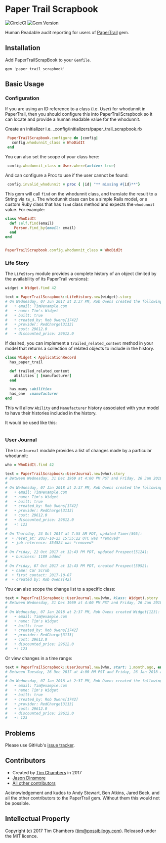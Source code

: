 # Paper Trail Scrapbook

[![CircleCI](https://circleci.com/gh/tjchambers/paper_trail_scrapbook/tree/master.svg?style=svg)](https://circleci.com/gh/tjchambers/paper_trail_scrapbook/tree/master)
[![Gem Version](https://badge.fury.io/rb/paper_trail_scrapbook.svg)](https://badge.fury.io/rb/paper_trail_scrapbook)

Human Readable audit reporting for users of [PaperTrail](https://github.com/airblade/paper_trail) gem.

## Installation

Add PaperTrailScrapBook to your `Gemfile`.

`gem 'paper_trail_scrapbook'`

## Basic Usage

### Configuration

If you are using an ID reference to a class (i.e. _User_) for whodunnit in
PaperTrail, then you should configure this into PaperTrailScrapbook so it can
locate and provide a human readable value for the whodunnit.

Create an initializer i.e. _config/initializers/paper_trail_scrapbook.rb
```ruby
 PaperTrailScrapbook.configure do |config|
   config.whodunnit_class = WhoDidIt
 end
```

You can also set the scope of your class here:
```ruby
 config.whodunnit_class = User.where(active: true)
```

And can configure a Proc to use if the user cannot be found:
```ruby
 config.invalid_whodunnit = proc { |id| "** missing #{id}**"}
```

This gem will call `find` on the whodunnit class, and translate the result to a
String via `to_s`. The whodunnit class can be a simple Rails model, or a custom
Ruby class that has `find` class method and expects the `whodunnit` value.
For example:
```ruby
class WhoDidIt
  def self.find(email)
    Person.find_by(email: email)
  end
end


PaperTrailScrapbook.config.whodunnit_class = WhoDidIt
```

### Life Story

The `LifeStory` module provides a complete history of an object (limited by the
availability of its PaperTrail versions):
```ruby
widget = Widget.find 42

text = PaperTrailScrapbook::LifeHistory.new(widget).story
# On Wednesday, 07 Jun 2017 at 2:37 PM, Rob Owens created the following Widget information:
#   • email: Tim@example.com
#   • name: Tim's Widget 
#   • built: true
#   • created_by: Rob Owens[1742]
#   • provider: RedCharge[3113]
#   • cost: 29612.0
#   • discounted_price: 29612.0 
```

If desired, you can implement a `trailed_related_content` method in your model
that returns a collection of related objects to include in the history.

```ruby
class Widget < ApplicationRecord
  has_paper_trail

  def trailed_related_content
    abilities | [manufacturer]
  end

  has_many :abilities
  has_one  :manufacturer
end
```

This will allow `Ability` and `Manufacturer` history associated with your model to have their histories included in the history.

It would be used like this:


```ruby


```

### User Journal

The `UserJournal` module provides a list of changes made by a particular
whodunnit:
```ruby
who = WhoDidIt.find 42

text = PaperTrailScrapbook::UserJournal.new(who).story
# Between Wednesday, 31 Dec 1969 at 4:00 PM PST and Friday, 26 Jan 2018 at 10:35 AM PST, Rob Owens made the following changes:
#
# On Wednesday, 07 Jan 2018 at 2:37 PM, Rob Owens created the following Widget information:
#   • email: Tim@example.com
#   • name: Tim's Widget
#   • built: true
#   • created_by: Rob Owens[1742]
#   • provider: RedCharge[3113]
#   • cost: 29612.0
#   • discounted_price: 29612.0
#   •: 123
#
# On Thursday, 23 Oct 2017 at 7:55 AM PDT, updated Timer[595]:
#  • reset_at: 2017-10-23 15:55:22 UTC was *removed*
#  • job reference: 354524 was *removed*
#
# On Friday, 22 Oct 2017 at 12:43 PM PDT, updated Prospect[5124]:
#  • business: 1189 added
#
# On Friday, 07 Oct 2017 at 12:43 PM PDT, created Prospect[5952]:
#  • name: Car Scrub
#  • first_contact: 2017-10-07
#  • created by: Rob Owens[42]
```

You can also scope the change list to a specific class:
```ruby
text = PaperTrailScrapbook::UserJournal.new(who, klass: Widget).story
# Between Wednesday, 31 Dec 1969 at 4:00 PM PST and Friday, 26 Jan 2018 at 10:35 AM PST, Rob Owens made the following Widget changes:
#
# On Wednesday, 07 Jan 2018 at 2:37 PM, Rob Owens created Widget[123]:
#   • email: Tim@example.com
#   • name: Tim's Widget
#   • built: true
#   • created_by: Rob Owens[1742]
#   • provider: RedCharge[3113]
#   • cost: 29612.0
#   • discounted_price: 29612.0
#   •: 123
```

Or view changes in a time range:
```ruby
text = PaperTrailScrapbook::UserJournal.new(who, start: 1.month.ago, end: Time.now).story
# Between Tuesday, 26 Dec 2017 at 4:00 PM PST and Friday, 26 Jan 2018 at 4:00 PM PST, Rob Owens made the following changes:
#
# On Wednesday, 07 Jan 2018 at 2:37 PM, Rob Owens created the following Widget information:
#   • email: Tim@example.com
#   • name: Tim's Widget
#   • built: true
#   • created_by: Rob Owens[1742]
#   • provider: RedCharge[3113]
#   • cost: 29612.0
#   • discounted_price: 29612.0
#   •: 123
```

## Problems

Please use GitHub's [issue tracker](http://github.com/tjchambers/paper_trail_scrapbook/issues).


## Contributors

- Created by [Tim Chambers](https://github.com/tjchambers) in 2017
- [Jason Dinsmore](https://github.com/dinjas)
- [All other contributors](https://github.com/tjchambers/paper_trail_scrapbook/graphs/contributors)

Acknowledgement and kudos to Andy Stewart, Ben Atkins, Jared Beck, and all the
other contributors to the PaperTrail gem. Without them this would not be
possible.


## Intellectual Property

Copyright (c) 2017 Tim Chambers (tim@possibilogy.com).
Released under the MIT licence.



